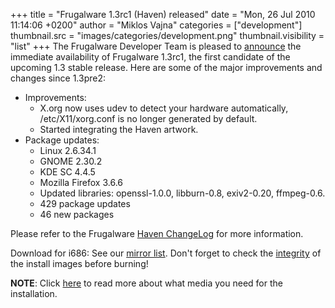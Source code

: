 +++
title = "Frugalware 1.3rc1 (Haven) released"
date = "Mon, 26 Jul 2010 11:14:06 +0200"
author = "Miklos Vajna"
categories = ["development"]
thumbnail.src = "images/categories/development.png"
thumbnail.visibility = "list"
+++
The Frugalware Developer Team is pleased to [announce](/news/177) the immediate availability of Frugalware 1.3rc1, the first candidate of the upcoming 1.3 stable release.
Here are some of the major improvements and changes since 1.3pre2:  

* Improvements:
	+ X.org now uses udev to detect your hardware automatically, /etc/X11/xorg.conf is no longer generated by default.
	+ Started integrating the Haven artwork.
* Package updates:
	+ Linux 2.6.34.1
	+ GNOME 2.30.2
	+ KDE SC 4.4.5
	+ Mozilla Firefox 3.6.6
	+ Updated libraries: openssl-1.0.0, libburn-0.8, exiv2-0.20, ffmpeg-0.6.
	+ 429 package updates
	+ 46 new packages


 Please refer to the Frugalware [Haven ChangeLog](http://ftp.frugalware.org/pub/frugalware/frugalware-testing/ChangeLog.txt) for more information.  

 Download for i686: See our [mirror list](http://frugalware.org/download/frugalware-testing-iso). Don't forget to check the [integrity](http://frugalware.org/download/frugalware-testing-iso/SHA1SUMS) of the install images before burning!  

**NOTE**: Click [here](/docs/install#_choosing_installation_flavor) to read more about what media you need for the installation.   


